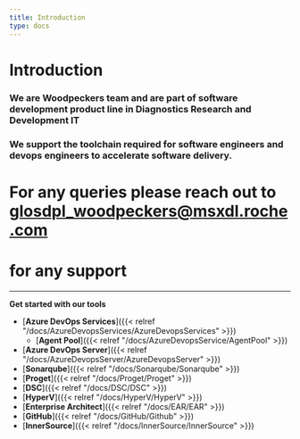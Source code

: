 ```yaml
---
title: Introduction
type: docs
---
```


# Introduction

### We are Woodpeckers team and are part of software development product line in Diagnostics Research and Development IT

### We support the toolchain required for software engineers and devops engineers to accelerate software delivery.

# For any queries please reach out to <glosdpl_woodpeckers@msxdl.roche.com>
# for any support 

---

<!-- START doctoc generated TOC please keep comment here to allow auto update -->
<!-- DON'T EDIT THIS SECTION, INSTEAD RE-RUN doctoc TO UPDATE -->

**Get started with our tools**

-   [**Azure DevOps Services**]({{< relref "/docs/AzureDevopsServices/AzureDevopsServices" >}})
    -  [**Agent Pool**]({{< relref "/docs/AzureDevopsService/AgentPool" >}})
-   [**Azure DevOps Server**]({{< relref "/docs/AzureDevopsServer/AzureDevopsServer" >}})
-   [**Sonarqube**]({{< relref "/docs/Sonarqube/Sonarqube" >}})
-   [**Proget**]({{< relref "/docs/Proget/Proget" >}})
-   [**DSC**]({{< relref "/docs/DSC/DSC" >}})
-   [**HyperV**]({{< relref "/docs/HyperV/HyperV" >}})
-   [**Enterprise Architect**]({{< relref "/docs/EAR/EAR" >}})
-   [**GitHub**]({{< relref "/docs/GitHub/Github" >}})
-   [**InnerSource**]({{< relref "/docs/InnerSource/InnerSource" >}})


<!-- END doctoc generated TOC please keep comment here to allow auto update -->
